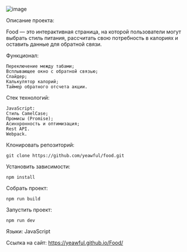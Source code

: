 ![image](https://github.com/user-attachments/assets/83c02a4c-64b5-4f82-86d3-d1e8f385942c)


Описание проекта:

Food — это интерактивная страница, на которой пользователи могут выбрать стиль питания, рассчитать свою потребность в калориях и оставить данные для обратной связи.

Функционал:
```
Переключение между табами;
Всплывающее окно с обратной связью;
Cлайдер;
Калькулятор калорий;
Таймер обратного отсчета акции.
```

Стек технологий:
```
JavaScript:
Стиль CamelCase;
Промисы (Promise);
Асинхронность и оптимизация;
Rest API.
Webpack.
```

Клонировать репозиторий:
```
git clone https://github.com/yeawful/food.git
```

Установить зависимости:
```
npm install
```

Собрать проект:
```
npm run build
```

Запустить проект:
```
npm run dev
```

Языки:
JavaScript

Ссылка на сайт:
https://yeawful.github.io/Food/
